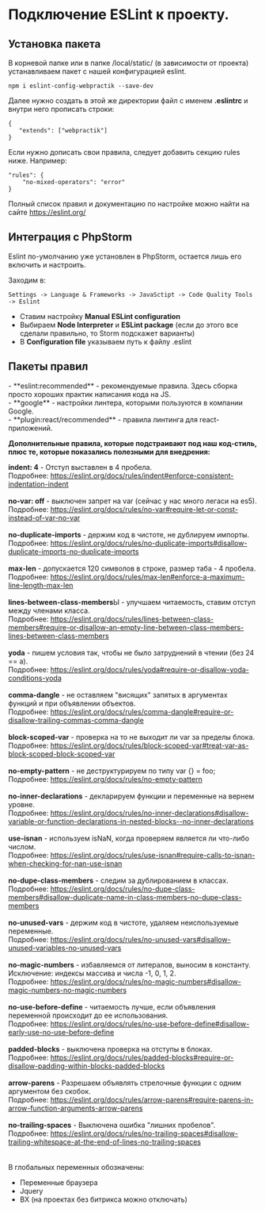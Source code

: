 <h1>Подключение ESLint к проекту.</h1>

<h2>Установка пакета</h2>
В корневой папке или в папке /local/static/ (в зависимости от проекта) устанавливаем
пакет с нашей конфигурацией eslint.

```
npm i eslint-config-webpractik --save-dev
```

Далее нужно создать в этой же директории файл с именем **.eslintrc** и внутри него прописать строки:

```
{
   "extends": ["webpractik"]
}
```

Если нужно дописать свои правила, следует добавить секцию rules ниже. Например:

```
"rules": {
    "no-mixed-operators": "error"
}
```

Полный список правил и документацию по настройке можно найти на сайте <a href="https://eslint.org/">https://eslint.org/</a>

<h2>Интеграция с PhpStorm</h2>

Eslint по-умолчанию уже установлен в PhpStorm, остается лишь его включить и настроить.

Заходим в: 
```
Settings -> Language & Frameworks -> JavaSctipt -> Code Quality Tools -> Eslint
```

- Ставим настройку **Manual ESLint configuration**<br>
- Выбираем **Node Interpreter** и **ESLint package** (если до этого все сделали правильно, то Storm подскажет варианты)
- В **Configuration file** указываем путь к файлу .eslint


<h2>Пакеты правил</h2>
- **eslint:recommended** - рекомендуемые правила. Здесь сборка просто хороших практик написания кода на JS.<br>
- **google** - настройки линтера, которыми пользуются в компании Google.<br>
- **plugin:react/recommended** - правила линтинга для react-приложений.<br>

**Дополнительные правила, которые подстраивают под наш код-стиль, плюс те, которые показались полезными для внедрения:**

**indent: 4** - Отступ выставлен в 4 пробела.<br>Подробнее: https://eslint.org/docs/rules/indent#enforce-consistent-indentation-indent<br><br>
**no-var: off** - выключен запрет на var (сейчас у нас много легаси на es5). <br>Подробнее: https://eslint.org/docs/rules/no-var#require-let-or-const-instead-of-var-no-var<br><br>
**no-duplicate-imports** - держим код в чистоте, не дублируем импорты. <br>Подробнее: https://eslint.org/docs/rules/no-duplicate-imports#disallow-duplicate-imports-no-duplicate-imports<br><br>
**max-len** - допускается 120 символов в строке, размер таба - 4 пробела. <br>Подробнее: https://eslint.org/docs/rules/max-len#enforce-a-maximum-line-length-max-len<br><br>
**lines-between-class-members**Ы - улучшаем читаемость, ставим отступ между членами класса. <br>Подробнее: https://eslint.org/docs/rules/lines-between-class-members#require-or-disallow-an-empty-line-between-class-members-lines-between-class-members<br><br>
**yoda** - пишем условия так, чтобы не было затруднений в чтении (без 24 == a). <br>Подробнее: https://eslint.org/docs/rules/yoda#require-or-disallow-yoda-conditions-yoda<br><br>
**comma-dangle** - не оставляем "висящих" запятых в аргументах функций и при объявлении объектов. <br>Подробнее: https://eslint.org/docs/rules/comma-dangle#require-or-disallow-trailing-commas-comma-dangle<br><br>
**block-scoped-var** - проверка на то не выходит ли var за пределы блока. <br>Подробнее: https://eslint.org/docs/rules/block-scoped-var#treat-var-as-block-scoped-block-scoped-var<br><br>
**no-empty-pattern** - не деструктурируем по типу var {} = foo; <br>Подробнее: https://eslint.org/docs/rules/no-empty-pattern <br><br>
**no-inner-declarations** - декларируем функции и переменные на вернем уровне. <br>Подробнее: https://eslint.org/docs/rules/no-inner-declarations#disallow-variable-or-function-declarations-in-nested-blocks--no-inner-declarations<br><br>
**use-isnan** - используем isNaN, когда проверяем является ли что-либо числом. <br>Подробнее: https://eslint.org/docs/rules/use-isnan#require-calls-to-isnan-when-checking-for-nan-use-isnan<br><br>
**no-dupe-class-members** - следим за дублированием в классах. <br>Подробнее: https://eslint.org/docs/rules/no-dupe-class-members#disallow-duplicate-name-in-class-members-no-dupe-class-members<br><br>
**no-unused-vars** - держим код в чистоте, удаляем неиспользуемые переменные. <br>Подробнее: https://eslint.org/docs/rules/no-unused-vars#disallow-unused-variables-no-unused-vars<br><br>
**no-magic-numbers** - избавляемся от литералов, выносим в константу. Исключение: индексы массива и числа -1, 0, 1, 2. <br>Подробнее: https://eslint.org/docs/rules/no-magic-numbers#disallow-magic-numbers-no-magic-numbers<br><br>
**no-use-before-define** - читаемость лучше, если объявления переменной происходит до ее использования. <br>Подробнее: https://eslint.org/docs/rules/no-use-before-define#disallow-early-use-no-use-before-define<br><br>
**padded-blocks** - выключена проверка на отступы в блоках. <br>Подробнее: https://eslint.org/docs/rules/padded-blocks#require-or-disallow-padding-within-blocks-padded-blocks<br><br>
**arrow-parens** - Разрешаем объявлять стрелочные функции с одним аргументом без скобок. <br>Подробнее: https://eslint.org/docs/rules/arrow-parens#require-parens-in-arrow-function-arguments-arrow-parens<br><br>
**no-trailing-spaces** - Выключена ошибка "лишних пробелов". <br>Подробнее: https://eslint.org/docs/rules/no-trailing-spaces#disallow-trailing-whitespace-at-the-end-of-lines-no-trailing-spaces<br><br>
<br>
В глобальных переменных обозначены:
- Переменные браузера
- Jquery
- BX (на проектах без битрикса можно отключать)



